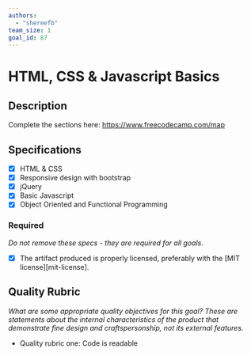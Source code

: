 ```yaml
---
authors:
  - "shereefb"
team_size: 1
goal_id: 87
---
```


# HTML, CSS & Javascript Basics

## Description

Complete the sections here:
https://www.freecodecamp.com/map
## Specifications
- [x] HTML & CSS
- [x] Responsive design with bootstrap
- [x] jQuery
- [x] Basic Javascript
- [x] Object Oriented and Functional Programming
### Required

_Do not remove these specs - they are required for all goals_.
- [x] The artifact produced is properly licensed, preferably with the [MIT license][mit-license].
## Quality Rubric

_What are some appropriate quality objectives for this goal? These are statements about the internal characteristics of the product that demonstrate fine design and craftspersonship, not its external features._
- Quality rubric one: Code is readable
